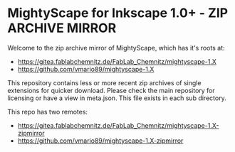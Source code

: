 # MightyScape for Inkscape 1.0+ - ZIP ARCHIVE MIRROR

Welcome to the zip archive mirror of MightyScape, which has it's roots at:
- https://gitea.fablabchemnitz.de/FabLab_Chemnitz/mightyscape-1.X
- https://github.com/vmario89/mightyscape-1.X

This repository contains less or more recent zip archives of single extensions for quicker download. Please check the main repository for licensing or have a view in meta.json. This file exists in each sub directory.

This repo has two remotes:
* https://gitea.fablabchemnitz.de/FabLab_Chemnitz/mightyscape-1.X-zipmirror
* https://github.com/vmario89/mightyscape-1.X-zipmirror